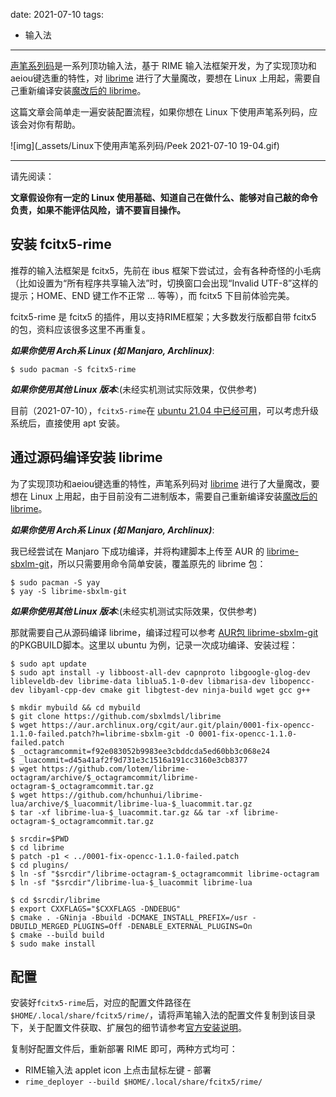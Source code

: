 date: 2021-07-10
tags: 

- 输入法

---

[声笔系列码](http://sbxlm.github.io/)是一系列顶功输入法，基于 RIME 输入法框架开发，为了实现顶功和aeiou键选重的特性，对 [librime](https://github.com/rime/librime) 进行了大量魔改，要想在 Linux 上用起，需要自己重新编译安装[魔改后的 librime](https://github.com/sbxlmdsl/librime)。

这篇文章会简单走一遍安装配置流程，如果你想在 Linux 下使用声笔系列码，应该会对你有帮助。

![img](_assets/Linux下使用声笔系列码/Peek 2021-07-10 19-04.gif)

<!--more-->

---



请先阅读：

**文章假设你有一定的 Linux 使用基础、知道自己在做什么、能够对自己敲的命令负责，如果不能评估风险，请不要盲目操作。**



## 安装 fcitx5-rime

推荐的输入法框架是 fcitx5，先前在 ibus 框架下尝试过，会有各种奇怪的小毛病（比如设置为“所有程序共享输入法”时，切换窗口会出现“Invalid UTF-8”这样的提示；HOME、END 键工作不正常 ... 等等），而 fcitx5 下目前体验完美。

fcitx5-rime 是 fcitx5 的插件，用以支持RIME框架；大多数发行版都自带 fcitx5 的包，资料应该很多这里不再重复。

***如果你使用 Arch系 Linux (如 Manjaro, Archlinux)***:

```
$ sudo pacman -S fcitx5-rime
```

***如果你使用其他 Linux 版本***:(未经实机测试实际效果，仅供参考)

目前（2021-07-10），`fcitx5-rime`在 [ubuntu 21.04 中已经可用](https://packages.ubuntu.com/hirsute/fcitx5-rime)，可以考虑升级系统后，直接使用 apt 安装。

## 通过源码编译安装 librime

为了实现顶功和aeiou键选重的特性，声笔系列码对 [librime](https://github.com/rime/librime) 进行了大量魔改，要想在 Linux 上用起，由于目前没有二进制版本，需要自己重新编译安装[魔改后的 librime](https://github.com/sbxlmdsl/librime)。

***如果你使用 Arch系 Linux (如 Manjaro, Archlinux)***:

我已经尝试在 Manjaro 下成功编译，并将构建脚本上传至 AUR 的 [librime-sbxlm-git](https://aur.archlinux.org/packages/librime-sbxlm-git/)，所以只需要用命令简单安装，覆盖原先的 librime 包：

```
$ sudo pacman -S yay
$ yay -S librime-sbxlm-git
```

***如果你使用其他 Linux 版本***:(未经实机测试实际效果，仅供参考)

那就需要自己从源码编译 librime，编译过程可以参考 [AUR包 librime-sbxlm-git](https://aur.archlinux.org/cgit/aur.git/tree/PKGBUILD?h=librime-sbxlm-git)的PKGBUILD脚本。这里以 ubuntu 为例，记录一次成功编译、安装过程：

```
$ sudo apt update
$ sudo apt install -y libboost-all-dev capnproto libgoogle-glog-dev libleveldb-dev librime-data liblua5.1-0-dev libmarisa-dev libopencc-dev libyaml-cpp-dev cmake git libgtest-dev ninja-build wget gcc g++

$ mkdir mybuild && cd mybuild
$ git clone https://github.com/sbxlmdsl/librime
$ wget https://aur.archlinux.org/cgit/aur.git/plain/0001-fix-opencc-1.1.0-failed.patch?h=librime-sbxlm-git -O 0001-fix-opencc-1.1.0-failed.patch
$ _octagramcommit=f92e083052b9983ee3cbddcda5ed60bb3c068e24
$ _luacommit=d45a41af2f9d731e3c1516a191cc3160e3cb8377
$ wget https://github.com/lotem/librime-octagram/archive/$_octagramcommit/librime-octagram-$_octagramcommit.tar.gz
$ wget https://github.com/hchunhui/librime-lua/archive/$_luacommit/librime-lua-$_luacommit.tar.gz
$ tar -xf librime-lua-$_luacommit.tar.gz && tar -xf librime-octagram-$_octagramcommit.tar.gz

$ srcdir=$PWD
$ cd librime
$ patch -p1 < ../0001-fix-opencc-1.1.0-failed.patch
$ cd plugins/
$ ln -sf "$srcdir"/librime-octagram-$_octagramcommit librime-octagram
$ ln -sf "$srcdir"/librime-lua-$_luacommit librime-lua

$ cd $srcdir/librime
$ export CXXFLAGS="$CXXFLAGS -DNDEBUG"
$ cmake . -GNinja -Bbuild -DCMAKE_INSTALL_PREFIX=/usr -DBUILD_MERGED_PLUGINS=Off -DENABLE_EXTERNAL_PLUGINS=On
$ cmake --build build
$ sudo make install
```

## 

## 配置

安装好`fcitx5-rime`后，对应的配置文件路径在`$HOME/.local/share/fcitx5/rime/`，请将声笔输入法的配置文件复制到该目录下，关于配置文件获取、扩展包的细节请参考[官方安装说明](https://sbxlm.gitee.io/vzpz/)。

复制好配置文件后，重新部署 RIME 即可，两种方式均可：

- RIME输入法 applet icon 上点击鼠标左键 - 部署
- `rime_deployer --build $HOME/.local/share/fcitx5/rime/`

